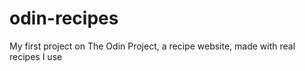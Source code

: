 # odin-recipes
My first project on The Odin Project, a recipe website, made with real recipes I use

